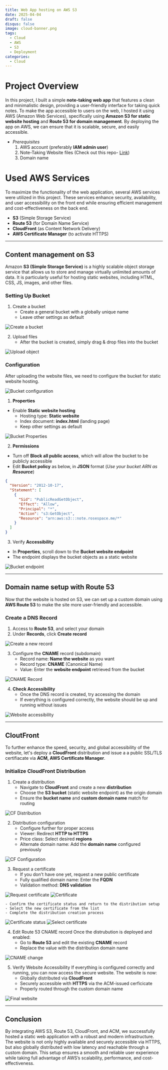 ```yaml
---
title: Web App hosting on AWS S3
date: 2025-04-04
draft: false
disqus: false
image: cloud-banner.png
tags:
  - Cloud
  - AWS
  - S3
  - Deployment
categories: 
  - Cloud
---
```


# Project Overview

In this project, I built a simple **note-taking web app** that features a clean and minimalistic design, providing a user-friendly interface for taking quick notes. To make the app accessible to users on the web, I hosted it using AWS (Amazon Web Services), specifically using **Amazon S3 for static website hosting** and **Route 53 for domain management**. By deploying the app on AWS, we can ensure that it is scalable, secure, and easily accessible.

* *Prerequisites*
	1. AWS account (preferably **IAM admin user**)
	2. Note-Taking Website files (Check out this repo- [Link](https://github.com/rose-jang/web-takenote))
	3. Domain name

# Used AWS Services

To maximize the functionality of the web application, several AWS services were utilized in this project. These services enhance security, availability, and user accessibility on the front end while ensuring efficient management and cost-effectiveness on the back end.

- **S3** (Simple Storage Service)
- **Route 53** (for Domain Name Service)
- **CloudFront** (as Content Network Delivery)
- **AWS Certificate Manager** (to activate HTTPS)

---

## Content management on **S3**

Amazon **S3 (Simple Storage Service)** is a highly scalable object storage service that allows us to store and manage virtually unlimited amounts of data. It is particularly useful for hosting static websites, including HTML, CSS, JS, images, and other files.

### Setting Up Bucket
1. Create a bucket
	- Create a general bucket with a globally unique name
	- Leave other settings as default

![Create a bucket](create_bucket.png)

2. Upload files
	- After the bucket is created, simply drag & drop files into the bucket

![Upload object](upload_objects.png)

### Configuration
After uploading the website files, we need to configure the bucket for static website hosting.

![Bucket configuration](bucket_configure.png)

1. **Properties**
- Enable **Static website hosting**
	- Hosting type: **Static website**
	- Index document: **index.html** (landing page)
	- Keep other settings as default

![Bucket Properties](bucket_static.png)

2. **Permissions**
- Turn off **Block all public access**, which will allow the bucket to be publicly accessible
- Edit **Bucket policy** as below, in **JSON** format (*Use your bucket ARN as **Resource***)
```json
{
  "Version": "2012-10-17",
  "Statement": [
    {
      "Sid": "PublicReadGetObject",
      "Effect": "Allow",
      "Principal": "*",
      "Action": "s3:GetObject",
      "Resource": "arn:aws:s3:::note.rosespace.me/*"
    }
  ]
}
```

3. Verify **Accessibility**
- In **Properties**, scroll down to the **Bucket website endpoint**
- The endpoint displays the bucket objects as a static website

![Bucket endpoint](bucket_endpoint.png)

---
## Domain name setup with **Route 53**

Now that the website is hosted on S3, we can set up a custom domain using **AWS Route 53** to make the site more user-friendly and accessible.
### Create a DNS Record
1. Access to **Route 53**, and select your domain
2. Under **Records**, click **Create record**

![Create a new record](create_53.png)

3. Configure the **CNAME** record (subdomain)
	- Record name: **Name the website** as you want
	- Record type: **CNAME** (Canonical Name)
	- Value: Enter the **website endpoint** retrieved from the bucket

![CNAME Record](53_endpoint.png)

4. **Check Accessibility**
	- Once the DNS record is created, try accessing the domain
    - If everything is configured correctly, the website should be up and running without issues

![Website accessibility](web-hosting.png)


---
## **CloutFront**

To further enhance the speed, security, and global accessibility of the website, let's deploy a **CloudFront** distribution and issue a a public SSL/TLS certifiacate via **ACM, AWS Certificate Manager**.

### Initialize CloudFront Distribution
1. Create a distribution
	- Navigate to **CloudFront** and create a new **distribution**
	- Choose the **S3 bucket** (static website endpoint) as the origin domain
	- Ensure the **bucket name** and **custom domain name** match for routing

![CF Distribution](cf_create.png)

2. Distribution configuration
	- Configure further for proper access
	- Viewer: Redirect **HTTP to HTTPS**
	- Price class: Select desired **regions**
	- Alternate domain name: Add the **domain name** configured previously

![CF Configuration](cf_configure.png)

3. Request a certificate
	- If you don't have one yet, request a new public certificate
	- Fully qualified domain name: Enter the **FQDN**
	- Validation method: **DNS validation**

![Request certificate](cf_cert1.png)
![Certificate](cf_cert2.png)

	- Confirm the certificate status and return to the distribution setup
	- Select the new certificate from the list
	- Complete the distribution creation process

![Certificate status](cert_status.png)
![Select certificate](cert_select.png)

4. Edit Route 53 CNAME record
Once the distrubution is deployed and enabled:
	- Go to **Route 53** and edit the existing **CNAME** record
	- Replace the value with the distribution domain name

![CNAME change](cname_change.png)

5. Verify Website Accessibility
If everything is configured correctly and running, you can now access the secure website.
The website is now:
	- Globally distributed via **CloudFront**
	- Securely accessible with **HTTPS** via the ACM-issued cerficicate
	- Properly routed through the custom domain name

![Final website](final.png)


---
## Conclusion

By integrating AWS S3, Route 53, CloudFront, and ACM, we successfully hosted a static web application with a robust and modern infrastructure. The website is not only highly available and securely accessible via HTTPS, but also globally distributed with low latency and reachable through a custom domain. This setup ensures a smooth and reliable user experience while taking full advantage of AWS’s scalability, performance, and cost-effectiveness.